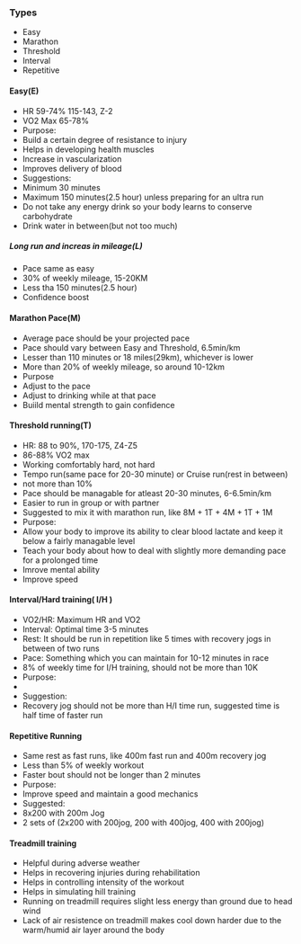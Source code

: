### Types
* Easy
* Marathon
* Threshold
* Interval
* Repetitive


#### Easy(E)
* HR 59-74% 115-143, Z-2
* VO2 Max 65-78%
* Purpose: 
 * Build a certain degree of resistance to injury
 * Helps in developing health muscles
 * Increase in vascularization
 * Improves delivery of blood
* Suggestions:
 * Minimum 30 minutes
 * Maximum 150 minutes(2.5 hour) unless preparing for an ultra run
 * Do not take any energy drink so your body learns to conserve carbohydrate
 * Drink water in between(but not too much)

##### Long run and increas in mileage(L)
* Pace same as easy
* 30% of weekly mileage, 15-20KM
* Less tha 150 minutes(2.5 hour)
* Confidence boost 

#### Marathon Pace(M)
* Average pace should be your projected pace
* Pace should vary between Easy and Threshold, 6.5min/km
* Lesser than 110 minutes or 18 miles(29km), whichever is lower
* More than 20% of weekly mileage, so around 10-12km
* Purpose
 * Adjust to the pace
 * Adjust to drinking while at that pace
 * Buiild mental strength to gain confidence 

#### Threshold running(T)
* HR: 88 to 90%, 170-175, Z4-Z5
* 86-88% VO2 max
* Working comfortably hard, not hard
* Tempo run(same pace for 20-30 minute) or Cruise run(rest in between)
* not more than 10%
* Pace should be managable for atleast 20-30 minutes, 6-6.5min/km
* Easier to run in group or with partner
* Suggested to mix it with marathon run, like 8M + 1T + 4M + 1T + 1M
* Purpose:
 * Allow your body to improve its ability to clear blood lactate and keep it below a fairly managable level
 * Teach your body about how to deal with slightly more demanding pace for a prolonged time
 * Imrove mental ability
 * Improve speed

#### Interval/Hard training( I/H )
* VO2/HR: Maximum HR and VO2
* Interval: Optimal time 3-5 minutes
* Rest: It should be run in repetition like 5 times with recovery jogs in between of two runs
* Pace: Something which you can maintain for 10-12 minutes in race
* 8% of weekly time for I/H training, should not be more than 10K
* Purpose:
 * 
* Suggestion:
 * Recovery jog should not be more than H/I time run, suggested time is half time of faster run


#### Repetitive Running
* Same rest as fast runs, like 400m fast run and 400m recovery jog
* Less than 5% of weekly workout
* Faster bout should not be longer than 2 minutes
* Purpose:
 * Improve speed and maintain a good mechanics
* Suggested:
 * 8x200 with 200m Jog
 * 2 sets of (2x200 with 200jog, 200 with 400jog, 400 with 200jog)


#### Treadmill training
* Helpful during adverse weather
* Helps in recovering injuries during rehabilitation
* Helps in controlling intensity of the workout
* Helps in simulating hill training
* Running on treadmill requires slight less energy than ground due to head wind
* Lack of air resistence on treadmill makes cool down harder due to the warm/humid air layer around the body 
